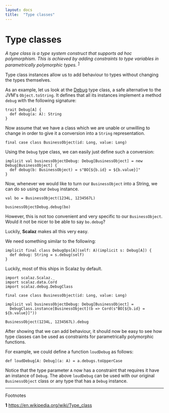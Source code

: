 ```yaml
---
layout: docs
title:  "Type classes"
---
```


# Type classes

_A type class is a type system construct that supports ad hoc polymorphism.
This is achieved by adding constraints to type variables in parametrically polymorphic types._ <sup>[1](#f1)</sup>

Type class instances allow us to add behaviour to types without changing the types themselves.

As an example, let us look at the [Debug](./Debug.html) type class, a safe alternative to the JVM's `Object.toString`.
It defines that all its instances implement a method `debug` with the following signature:

```tut:silent
trait Debug[A] {
  def debug(a: A): String
}
```

Now assume that we have a class which we are unable or unwilling to change in order to give it a conversion into a `String` representation.

```tut:silent
final case class BusinessObject(id: Long, value: Long)
```

Using the `Debug` type class, we can easily just define such a conversion:

```tut:silent
implicit val businessObjectDebug: Debug[BusinessObject] = new Debug[BusinessObject] {
  def debug(b: BusinessObject) = s"BO[${b.id} = ${b.value}]"
}
```

Now, whenever we would like to turn our `BusinessObject` into a String, we can do so using our `Debug` instance.

```tut
val bo = BusinessObject(1234L, 1234567L)

businessObjectDebug.debug(bo)
```

However, this is not too convenient and very specific to our `BusinessObject`. Would it not be nicer to be able to say `bo.debug`?

Luckily, **Scalaz** makes all this very easy.

We need something similar to the following:

```tut:silent
implicit final class DebugOps[A](self: A)(implicit s: Debug[A]) {
  def debug: String = s.debug(self)
}
```

Luckily, most of this ships in Scalaz by default.

```tut:reset
import scalaz.Scalaz._
import scalaz.data.Cord
import scalaz.debug.DebugClass

final case class BusinessObject(id: Long, value: Long)

implicit val businessObjectDebug: Debug[BusinessObject] = 
  DebugClass.instance[BusinessObject](b => Cord(s"BO[${b.id} = ${b.value}]"))

BusinessObject(1234L, 1234567L).debug
```

After showing that we can add behaviour, it should now be easy to see how type classes can be used as constraints for parametrically polymorphic functions.

For example, we could define a function `loudDebug` as follows:

```tut:silent
def loudDebug[A: Debug](a: A) = a.debugs.toUpperCase
```

Notice that the type parameter `A` now has a constraint that requires it have an instance of `Debug`.
The above `loudDebug` can be used with our original `BusinessObject` class or any type that has a `Debug` instance.

---

Footnotes

<b id="f1">1</b> <https://en.wikipedia.org/wiki/Type_class>
